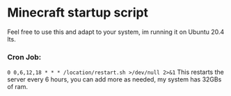 # Minecraft startup script
Feel free to use this and adapt to your system, im running it on Ubuntu 20.4 lts.


### Cron Job: 
```0 0,6,12,18 * * * /location/restart.sh >/dev/null 2>&1```
This restarts the server every 6 hours, you can add more as needed, my system has 32GBs of ram.
